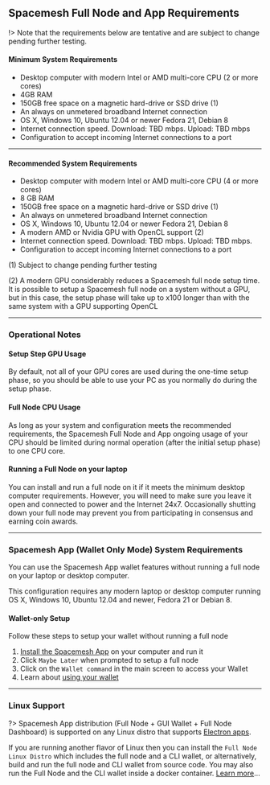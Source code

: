 ## Spacemesh Full Node and App Requirements

!> Note that the requirements below are tentative and are subject to change pending further testing.

#### Minimum System Requirements

- Desktop computer with modern Intel or AMD multi-core CPU (2 or more cores)
- 4GB RAM
- 150GB free space on a magnetic hard-drive or SSD drive (1)
- An always on unmetered broadband Internet connection
- OS X, Windows 10, Ubuntu 12.04 or newer
Fedora 21, Debian 8
- Internet connection speed. Download: TBD mbps. Upload: TBD mbps
- Configuration to accept incoming Internet connections to a port

---

#### Recommended System Requirements

- Desktop computer with modern Intel or AMD multi-core CPU (4 or more cores)
- 8 GB RAM
- 150GB free space on a magnetic hard-drive or SSD drive (1)
- An always on unmetered broadband Internet connection
- OS X, Windows 10, Ubuntu 12.04 or newer
Fedora 21, Debian 8
- A modern AMD or Nvidia GPU with OpenCL support (2)
- Internet connection speed. Download: TBD mbps. Upload: TBD mbps.
- Configuration to accept incoming Internet connections to a port

(1) Subject to change pending further testing

(2) A modern GPU considerably reduces a Spacemesh full node setup time. It is possible to setup a Spacemesh full node on a system without a GPU, but in this case, the setup phase will take up to x100 longer than with the same system with a GPU supporting OpenCL

---

### Operational Notes

#### Setup Step GPU Usage
By default, not all of your GPU cores are used during the one-time setup phase, so you should be able to use your PC as you normally do during the setup phase.

#### Full Node CPU Usage
As long as your system and configuration meets the recommended  requirements, the Spacemesh Full Node and App ongoing usage of your CPU should be limited during normal operation (after the initial setup phase) to one CPU core.

#### Running a Full Node on your laptop
You can install and run a full node on it if it meets the minimum desktop computer requirements. However, you will need to make sure you leave it open and connected to power and the Internet 24x7. Occasionally shutting down your full node may prevent you from participating in consensus and earning coin awards.

---

### Spacemesh App (Wallet Only Mode) System Requirements

You can use the Spacemesh App wallet features without running a full node on your laptop or desktop computer.

This configuration requires any modern laptop or desktop computer running OS X, Windows 10, Ubuntu 12.04 and newer, Fedora 21 or Debian 8.

#### Wallet-only Setup
Follow these steps to setup your wallet without running a full node
1. [Install the Spacemesh App](guide/install.md) on your computer and run it
2. Click `Maybe Later` when prompted to setup a full node
3. Click on the `Wallet command` in the main screen to access your Wallet
4. Learn about [using your wallet](wallet.md)
---

### Linux Support
?> Spacemesh App distribution (Full Node + GUI Wallet + Full Node Dashboard) is supported on any Linux distro that supports [Electron apps](https://electronjs.org/docs/tutorial/support).

If you are running another flavor of Linux then you can install the `Full Node Linux Distro` which includes the full node and a CLI wallet, or alternatively, build and run the full node and CLI wallet from source code. You may also run the Full Node and the CLI wallet inside a docker container. [Learn more](linux.md)...
